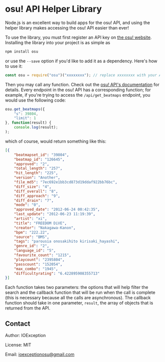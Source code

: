 osu! API Helper Library
======

Node.js is an excellent way to build apps for the osu! API, and using the helper library makes accessing the osu! API easier than ever!

To use the library, you must first register an API key on [the osu! website](https://osu.ppy.sh/p/api). Installing the library into your project is as simple as

```bash
npm install osu
```

or use the `--save` option if you'd like to add it as a dependency. Here's how to use it:

```javascript
const osu = require("osu")("xxxxxxxx"); // replace xxxxxxxx with your API key
```

Then you may call any function. Check out the [osu! API's documentation](https://github.com/ppy/osu-api/wiki) for details. Every endpoint in the osu! API has a corresponding function; for example, if you're trying to access the `/api/get_beatmaps` endpoint, you would use the following code:

```javascript
osu.get_beatmaps({
	"s": 39804,
	"limit": 1
}, function(result) {
	console.log(result);
);
```

which of course, would return something like this:

```json
[{
    "beatmapset_id": "39804",
    "beatmap_id": "126645",
    "approved": "2",
    "total_length": "257",
    "hit_length": "225",
    "version": "Another",
    "file_md5": "7ec692e1bb3cd873d19ddaf922bb76bc",
    "diff_size": "4",
    "diff_overall": "8",
    "diff_approach": "9",
    "diff_drain": "7",
    "mode": "0",
    "approved_date": "2012-06-24 00:42:35",
    "last_update": "2012-06-23 11:19:39",
    "artist": "xi",
    "title": "FREEDOM DiVE",
    "creator": "Nakagawa-Kanon",
    "bpm": "222.22",
    "source": "BMS",
    "tags": "parousia onosakihito kirisaki_hayashi",
    "genre_id": "2",
    "language_id": "5",
    "favourite_count": "1215",
    "playcount": "2395804",
    "passcount": "152054",
    "max_combo": "1945",
    "difficultyrating": "6.422895908355713"
}]
```

Each function takes two parameters: the options that will help filter the search and the callback function that will be run when the call is complete (this is necessary because all the calls are asynchronous). The callback function should take in one parameter, `result`, the array of objects that is returned from the API.

Contact
------

Author: IOException

License: MIT

Email: ioexceptionosu@gmail.com